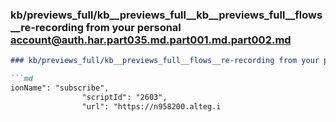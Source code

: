 ### kb/previews_full/kb__previews_full__kb__previews_full__flows__re-recording from your personal account@auth.har.part035.md.part001.md.part002.md

```md
### kb/previews_full/kb__previews_full__flows__re-recording from your personal account@auth.har.part035.md.part001.md (part 002)

```md
ionName": "subscribe",
                "scriptId": "2603",
                "url": "https://n958200.alteg.i
```

```

```
